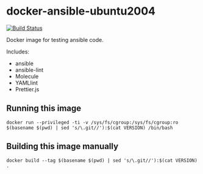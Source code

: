 # docker-ansible-ubuntu2004

[![Build Status](https://travis-ci.com/agoloncser/docker-ansible-ubuntu2004.svg?branch=master)](https://travis-ci.com/agoloncser/docker-ansible-ubuntu2004)

Docker image for testing ansible code.

Includes:
- ansible
- ansible-lint
- Molecule
- YAMLlint
- Prettier.js

## Running this image

    docker run --privileged -ti -v /sys/fs/cgroup:/sys/fs/cgroup:ro $(basename $(pwd) | sed 's/\.git//'):$(cat VERSION) /bin/bash

## Building this image manually

    docker build --tag $(basename $(pwd) | sed 's/\.git//'):$(cat VERSION) .

